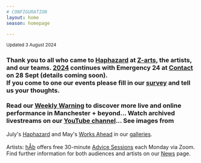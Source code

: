 ```yaml
---
# CONFIGURATION
layout: home
season: homepage

---
```

<small>Updated 3 August 2024</small>        
### Thank you to all who came to [Haphazard](/current/2024-haphazard) at <a href="https://z-arts.org/events/haphazard-2024" target="_blank">Z-arts</a>, the artists, and our teams. [2024](/current/2024) continues with Emergency 24 at <a href="https://contactmcr.com" target="_blank">Contact</a> on 28 Sept (details coming soon).<br>If you come to one our events please fill in our <a href="https://www.illuminate-data.org.uk/survey/qvprln" target="_blank">survey</a> and tell us your thoughts.<br><br>Read our <a href="https://wordofwarning.posthaven.com" target="_blank">Weekly Warning</a> to discover more live and online performance in Manchester + beyond… Watch archived livestreams on our <a href="https://youtube.com/@warnmcr" target="_blank">YouTube channel</a>… See images from
July's [Haphazard](/galleries/2024-haphazard) and May's [Works Ahead](/galleries/2024-woah) in our [galleries](/galleries).<br><br>Artists: [hÅb](/hab) offers free 30-minute [Advice Sessions](/hab/advice) each Monday via Zoom.<br>Find further information for both audiences and artists on our [News](/news) page.
